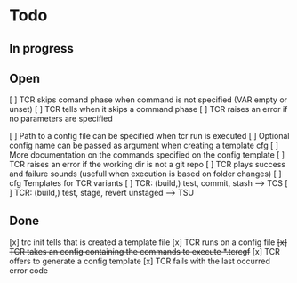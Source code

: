 # Todo

## In progress

## Open

[ ] TCR skips comand phase when command is not specified (VAR empty or unset)
[ ] TCR tells when it skips a command phase
[ ] TCR raises an error if no parameters are specified

[ ] Path to a config file can be specified when tcr run is executed
[ ] Optional config name can be passed as argument when creating a template cfg
[ ] More documentation on the commands specified on the config template
[ ] TCR raises an error if the working dir is not a git repo
[ ] TCR plays success and failure sounds (usefull when execution is based on folder changes)
[ ] cfg Templates for TCR variants
  [ ] TCR: (build,) test, commit, stash --> TCS
  [ ] TCR: (build,) test, stage, revert unstaged --> TSU

## Done

[x] trc init tells that is created a template file
[x] TCR runs on a config file
~~[x] TCR takes an config containing the commands to execute *.tcrcgf~~
[x] TCR offers to generate a config template
[x] TCR fails with the last occurred error code
